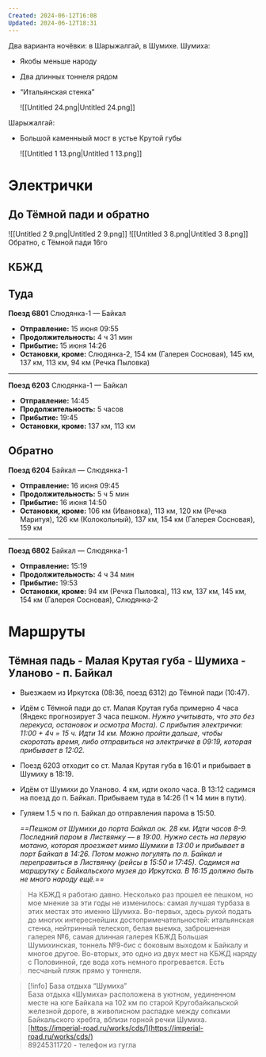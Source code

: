 ```yaml
---
Created: 2024-06-12T16:08
Updated: 2024-06-12T18:31
---
```

  
Два варианта ночёвки: в Шарыжалгай, в Шумихе.
Шумиха:
- Якобы меньше народу
- Два длинных тоннеля рядом
- “Итальянская стенка”
    
    ![[Untitled 24.png|Untitled 24.png]]
    
Шарыжалгай:
- Большой каменныый мост в устье Крутой губы
    
    ![[Untitled 1 13.png|Untitled 1 13.png]]
    
# Электрички
## До Тёмной пади и обратно
![[Untitled 2 9.png|Untitled 2 9.png]]
![[Untitled 3 8.png|Untitled 3 8.png]]
Обратно, с Тёмной пади 16го
## КБЖД
## Туда
**Поезд 6801** Слюдянка-1 — Байкал
- **Отправление:** 15 июня 09:55
- **Продолжительность:** 4 ч 31 мин
- **Прибытие:** 15 июня 14:26
- **Остановки, кроме:** Слюдянка-2, 154 км (Галерея Сосновая), 145 км, 137 км, 113 км, 94 км (Речка Пыловка)
---
**Поезд 6203** Слюдянка-1 — Байкал
- **Отправление:** 14:45
- **Продолжительность:** 5 часов
- **Прибытие:** 19:45
- **Остановки, кроме:** 137 км, 113 км
## Обратно
**Поезд 6204** Байкал — Слюдянка-1
- **Отправление:** 16 июня 09:45
- **Продолжительность:** 5 ч 5 мин
- **Прибытие:** 16 июня 14:50
- **Остановки, кроме:** 106 км (Ивановка), 113 км, 120 км (Речка Маритуя), 126 км (Колокольный), 137 км, 154 км (Галерея Сосновая), 159 км
---
**Поезд 6802** Байкал — Слюдянка-1
- **Отправление:** 15:19
- **Продолжительность:** 4 ч 34 мин
- **Прибытие:** 19:53
- **Остановки, кроме:** 94 км (Речка Пыловка), 113 км, 137 км, 145 км, 154 км (Галерея Сосновая), Слюдянка-2
# Маршруты
## Тёмная падь - Малая Крутая губа - Шумиха - Уланово - п. Байкал
- Выезжаем из Иркутска (08:36, поезд 6312) до Тёмной пади (10:47).
- Идём с Тёмной пади до ст. Малая Крутая губа примерно 4 часа (Яндекс прогнозирует 3 часа пешком. _Нужно учитывать, что это без перекуса, остановок и осмотра Моста). С прибытия электрички: 11:00 + 4ч = 15 ч. Идти 14 км. Можно пройти дальше, чтобы скоротать время, либо отправиться на электричке в 09:19, которая прибывает в 12:02._
- Поезд 6203 отходит со ст. Малая Крутая губа в 16:01 и прибывает в Шумиху в 18:19.
- Идём от Шумихи до Уланово. 4 км, идти около часа. В 13:12 садимся на поезд до п. Байкал. Прибываем туда в 14:26 (1 ч 14 мин в пути).
- Гуляем 1.5 ч по п. Байкал до отправления парома в 15:50.  
      
    _==Пешком от Шумихи до порта Байкал ок. 28 км. Идти часов 8-9. Последний паром в Листвянку — в 19:00. Нужно сесть на первую мотаню, которая проезжает мимо Шумихи в 13:00 и прибывает в порт Байкал в 14:26. Потом можно погулять по п. Байкал и переправиться в Листвянку (рейсы в 15:50 и 17:45). Садимся на маршрутку с Байкальского музея до Иркутска. В 16:15 должно быть не много народу ещё.==_

> На КБЖД я работаю давно. Несколько раз прошел ее пешком, но мое мнение за эти годы не изменилось: самая лучшая турбаза в этих местах это именно Шумиха. Во-первых, здесь рукой подать до многих интереснейших достопримечательностей: итальянская стенка, нейтринный телескоп, белая выемка, заброшенная галерея №6, самая длинная галерея КБЖД Большая Шумихинская, тоннель №9-бис с боковым выходом к Байкалу и многое другое. Во-вторых, это одно из двух мест на КБЖД наряду с Половинной, где вода хоть немного прогревается. Есть песчаный пляж прямо у тоннеля.

> [!info] База отдыха “Шумиха”  
> База отдыха «Шумиха» расположена в уютном, уединенном месте на юге Байкала на 102 км по старой Кругобайкальской железной дороге, в живописном распадке между сопками Байкальского хребта, вблизи горной речки Шумиха.  
> [https://imperial-road.ru/works/cds/](https://imperial-road.ru/works/cds/)  
89245311720 - телефон из гугла